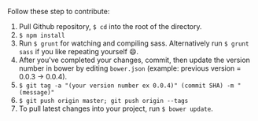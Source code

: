 Follow these step to contribute:  
1. Pull Github repository, `$ cd` into the root of the directory.  
2. `$ npm install`  
3. Run `$ grunt` for watching and compiling sass. Alternatively run `$ grunt sass` if you like repeating yourself :smile:.  
4. After you've completed your changes, commit, then update the version number in bower by editing `bower.json` (example: previous version = 0.0.3 -> 0.0.4).  
5. `$ git tag -a "(your version number ex 0.0.4)" (commit SHA) -m "(message)"`  
6. `$ git push origin master; git push origin --tags`  
7. To pull latest changes into your project, run `$ bower update`.  
